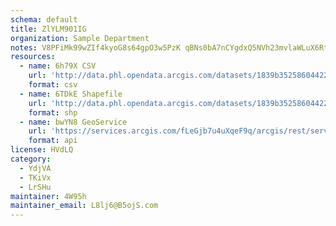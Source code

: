```yaml
---
schema: default
title: ZlYLM901IG 
organization: Sample Department 
notes: V8PFiMk99wZIf4kyoG8s64gpO3w5PzK qBNs0bA7nCYgdxQ5NVh23mvlaWLuX6RtSJUTrMHzhCtcIFW7mq2pL0OHd1XJZKf1Teji 
resources:
  - name: 6h79X CSV
    url: 'http://data.phl.opendata.arcgis.com/datasets/1839b35258604422b0b520cbb668df0d_0.csv'
    format: csv
  - name: 6TDkE Shapefile
    url: 'http://data.phl.opendata.arcgis.com/datasets/1839b35258604422b0b520cbb668df0d_0.zip'
    format: shp
  - name: bwYN8 GeoService
    url: 'https://services.arcgis.com/fLeGjb7u4uXqeF9q/arcgis/rest/services/Air_Monitoring_Stations/FeatureServer/0/query'
    format: api
license: HVdLQ 
category:
  - YdjVA 
  - TKiVx 
  - LrSHu 
maintainer: 4W95h  
maintainer_email: L8lj6@B5ojS.com
---
```

